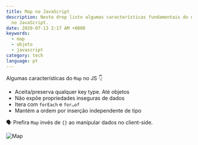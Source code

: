 ```yaml
---
title: Map no JavaScript
description: Neste drop listo algumas características fundamentais do objeto Map
  no JavaScript.
date: 2020-07-13 2:17 AM +0000
keywords:
  - map
  - objeto
  - javascript
category: tech
language: pt
---
```


Algumas características do `Map` no JS 👇

- Aceita/preserva qualquer key type. Até objetos
- Não expõe propriedades inseguras de dados
- Itera com `forEach` e `for…of`
- Mantém a ordem por inserção independente de tipo

🗣 Prefira `Map` invés de `{}` ao manipular dados no client-side.

![Map](https://pbs.twimg.com/media/Eczg2ZSWsAcjSTW?format=jpg&name=small)
